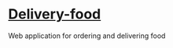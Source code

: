 # [Delivery-food](https://dropdead95.github.io/Delivery-food/)
Web application for ordering and delivering food
